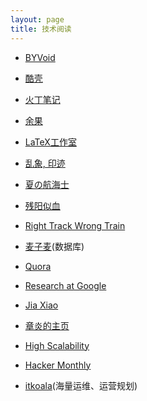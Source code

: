 ```yaml
---
layout: page
title: 技术阅读
---
```


- [BYVoid](https://www.byvoid.com/)

- [酷壳](http://coolshell.cn/)

- [火丁笔记](http://huoding.com/)

- [余果](http://yuguo.us/)

- [LaTeX工作室](http://www.latexstudio.net/)

- [乱象, 印迹](http://www.luanxiang.org/blog/)

- [夏の航海士](http://www.soimort.org/)

- [残阳似血](http://qinxuye.me/)

- [Right Track Wrong Train](http://www.huangz.me/en/latest/index.html)

- [麦子麦](http://www.wzxue.com/)(数据库)

- [Quora](http://www.quora.com/)

- [Research at Google](http://research.google.com/)

- [Jia Xiao](http://xiao-jia.com/)

- [章炎的主页](http://dirlt.com/)

- [High Scalability](http://highscalability.com/)

- [Hacker Monthly](http://hackermonthly.com/)

- [itkoala](http://www.itkoala.com/)(海量运维、运营规划)
